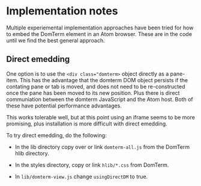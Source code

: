 # Implementation notes

Multiple experiemental implementation approaches have been tried
for how to embed the DomTerm element in an Atom browser.  These
are in the code until we find the best general approach.

## Direct emedding

One option is to use the `<div class="domterm>` object directly
as a pane-item.  This has the advantage that the domterm DOM object
persists if the contating pane or tab is moved, and does not need
to be re-constructed once the pane has been moved to its new position.
Plus there is direct communiation between the domterm JavaScript and
the Atom host. Both of these have potential performance advantages.

This works tolerable well, but at this point using an iframe seems to be
more promising, plus installation is more difficult with direct emedding.

To try direct emedding, do the following:

- In the lib directory copy over or link `domterm-all.js` from the DomTerm
  hlib directory.

- In the styles directory, copy or link `hlib/*.css` from DomTerm.

- In `lib/domterm-view.js` change `usingDirectDM` to true.


